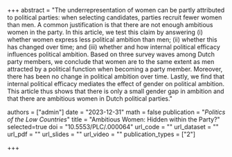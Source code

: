 +++
abstract = "The underrepresentation of women can be partly attributed to political parties: when selecting candidates, parties recruit fewer women than men. A common justification is that there are not enough ambitious women in the party. In this article, we test this claim by answering (i) whether women express less political ambition than men; (ii) whether this has changed over time; and (iii) whether and how internal political efficacy influences political ambition. Based on three survey waves among Dutch party members, we conclude that women are to the same extent as men attracted by a political function when becoming a party member. Moreover, there has been no change in political ambition over time. Lastly, we find that internal political efficacy mediates the effect of gender on political ambition. This article thus shows that there is only a small gender gap in ambition and that there are ambitious women in Dutch political parties."

authors = ["admin"]
date = "2023-12-31"
math = false
publication = "*Politics of the Low Countries*"
title = "Ambitious Women: Hidden within the Party?"
selected=true
doi = "10.5553/PLC/.000064"
url_code = ""
url_dataset = ""
url_pdf = ""
url_slides = ""
url_video = ""
publication_types = ["2"]

+++
